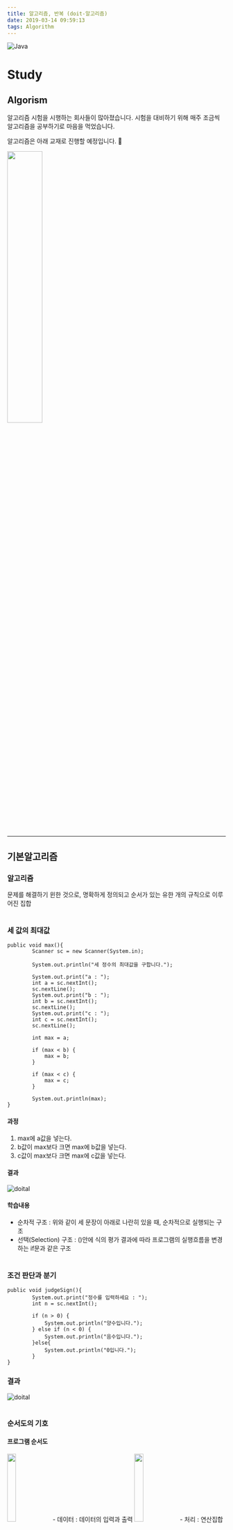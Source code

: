 ```yaml
---
title: 알고리즘, 반복 (doit-알고리즘)
date: 2019-03-14 09:59:13
tags: Algorithm
---
```


![Java](images/algorism_logo.png)
# Study
## Algorism

알고리즘 시험을 시행하는 회사들이 많아졌습니다.
시험을 대비하기 위해 매주 조금씩 알고리즘을 공부하기로 마음을 먹었습니다.

알고리즘은 아래 교재로 진행할 예정입니다. 🙂<br>

<img src="images/doit_algorithm.jpg" width="40%">

***

## 기본알고리즘
### 알고리즘
문제를 해결하기 윈한 것으로, 명확하게 정의되고 순서가 있는 유한 개의 규칙으로 이루어진 집합
<br><br>

### 세 값의 최대값
```
public void max(){
        Scanner sc = new Scanner(System.in);

        System.out.println("세 정수의 최대값을 구합니다.");

        System.out.print("a : ");
        int a = sc.nextInt();
        sc.nextLine();
        System.out.print("b : ");
        int b = sc.nextInt();
        sc.nextLine();
        System.out.print("c : ");
        int c = sc.nextInt();
        sc.nextLine();

        int max = a;

        if (max < b) {
            max = b;
        }

        if (max < c) {
            max = c;
        }

        System.out.println(max);
}
```

#### 과정
1. max에 a값을 넣는다.
2. b값이 max보다 크면 max에 b값을 넣는다.
3. c값이 max보다 크면 max에 c값을 넣는다.

#### 결과
![doital](images/doital/doital01-01.png)

#### 학습내용
- 순차적 구조 : 위와 같이 세 문장이 아래로 나란히 있을 때, 순차적으로 실행되는 구조
- 선택(Selection) 구조 : ()안에 식의 평가 결과에 따라 프로그램의 실행흐름을 변경하는 if문과 같은 구조
<br><br>

### 조건 판단과 분기
```
public void judgeSign(){
        System.out.print("정수를 입력하세요 : ");
        int n = sc.nextInt();

        if (n > 0) {
            System.out.println("양수입니다.");
        } else if (n < 0) {
            System.out.println("음수입니다.");
        }else{
            System.out.println("0입니다.");
        }
}
```
### 결과
![doital](images/doital/doital01-02.png)
<br><br>

### 순서도의 기호
#### 프로그램 순서도
<img src="images/doital/doital01-03.png" width="20%">
- 데이터 : 데이터의 입력과 출력

<img src="images/doital/doital01-04.png" width="20%">
- 처리 : 연산집합이나 연산군의 실행

<img src="images/doital/doital01-05.png" width="20%">
- 미리 정의한 처리 : 서브루틴 및 모듈 등 다른곳에서 이미 정의한 하나 이상의 연산 또는 명령어들로 이루어진 처리

<img src="images/doital/doital01-06.png" width="20%">
- 판단 : 하나의 입구와 하나 이상의 출구가 있고, 정의한 조건을 평가하여 하나의 출구를 선택하는 판단기능

<img src="images/doital/doital01-07.png" width="20%">
- 루프 범위 : 루프의 시작과 종료
    - 루프의 이름 사용(시작과 종료에 같은값)
    - 시작 또는 종료 기호에 초깃값, 증갓값, 종룟값 표기
- 선 : 제어의 흐름
    - 흐름의 방향을 분명히 나타내고자 할 때, 화살표를 붙인다. 

<img src="images/doital/doital01-08.png" width="20%">
- 단말 : 외부환경으로 나가거나, 들어오는것을 나타냄
    - ex)프로그램의 시작과 종료
<br><br>

## 반복
### 1부터 n까지 정수의 합 구하기, 양수만 입력하
```
 public void sum(){
        /*무한for문 사용(while(ture)도 마찬가지

        int n;

        for (;;){
            System.out.print("n : ");
            n = sc.nextInt();
            sc.nextLine();

            if(n > 0){
                break;
            }else{
                System.out.println("0보다 큰 숫자를 입력해주세요.");
            }
        }*/


        int n;

        do{
            System.out.print("n : ");
            n = sc.nextInt();
            sc.nextLine();

            if (n <= 0) {
                System.out.println("0보다 큰 숫자를 입력해주세요.");
            }
        }while(n <= 0);


        int sum = 0;

        for (int i = 1; i <= n; i++) {
            sum += i;
        }

        System.out.println(n + "까지 합 : " + sum);
    }
```

#### 결과
![doital](images/doital/doital01-09.png)
<br><br>
 
### 구조적 프로그래밍
하나의 입구와 하나의 출구를 가진 구성 요소만을 계층적으로 배치하여 프로그래밍을 구성하는 방법
- 구조적 프로그래밍을 3종류의 제어흐름을 사용한다.
    - 순차
    - 선택
    - 반복

#### 논리연산과 드모르간 법칙
- 단푹평가 : 논리 연산의 식 전체를 평가한 결과가 왼쪽 피연산자의 평가 결과만으로 정확해지는 경우, 오른쪽 피연산자의 평가를 수행하지 않는다.
- 드모르간 법칙 : 각 조건을 부정하고 논리곱을 논리합으로, 논리합을 논리곱으로 바꾸고 다시 전체를 부정하면 원래의 값과 같다.
<br><br>

### 다중루프
다중루프 반복안에서 다시 반복되는 등의 경우
#### 곱셉표
```
for (int i = 2; i < 10; i++) {
            for (int j = 1; j <  10; j++) {
                System.out.println(i + " x " + j + " = " + i*j);
            }
}
```
#### 결과
![doital](images/doital/doital01-10.png)
<br><br>

### 직각 이등변 삼각형 출력
```
 public void triangleLB(){
        int n;
        System.out.println("왼쪽아래가 직각인 직각 삼각형 출력");

        do{
            System.out.print("n : ");
            n = sc.nextInt();
            sc.nextLine();
        }while (n <= 0);

        for (int i = 1; i <= n; i++) {
            for (int j = 1; j <= i; j++) {
                System.out.print("*");
            }
            System.out.println();
        }
}
```

#### 결과
![doital](images/doital/doital01-11.png)
<br><br>

